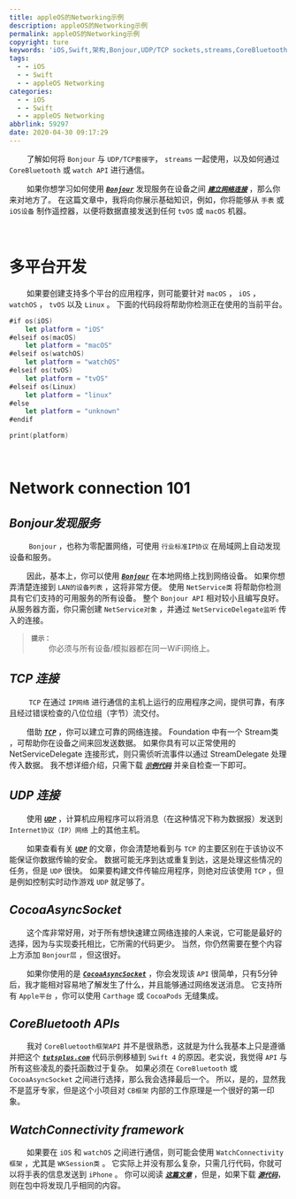 ```yaml
---
title: appleOS的Networking示例
description: appleOS的Networking示例
permalink: appleOS的Networking示例
copyright: ture
keywords: 'iOS,Swift,架构,Bonjour,UDP/TCP sockets,streams,CoreBluetooth,watch APIs'
tags:
  - - iOS
  - - Swift
  - - appleOS Networking
categories:
  - - iOS
  - - Swift
  - - appleOS Networking
abbrlink: 59297
date: 2020-04-30 09:17:29
---
```


&nbsp;&nbsp;&nbsp;&nbsp;&nbsp;&nbsp;&nbsp;&nbsp;了解如何将 ```Bonjour``` 与 ```UDP/TCP套接字```， ```streams``` 一起使用，以及如何通过 ```CoreBluetooth``` 或 ```watch API``` 进行通信。

&nbsp;&nbsp;&nbsp;&nbsp;&nbsp;&nbsp;&nbsp;&nbsp;如果你想学习如何使用 [***```Bonjour```***](https://help.dyn.com/bonjour-and-dns-discovery/ "") 发现服务在设备之间 [***```建立网络连接```***](https://developer.apple.com/library/archive/documentation/NetworkingInternet/Conceptual/NetworkingTopics/Articles/UsingSocketsandSocketStreams.html#//apple_ref/doc/uid/CH73-SW2 "") ，那么你来对地方了。 在这篇文章中，我将向你展示基础知识，例如，你将能够从 ```手表``` 或 ```iOS设备``` 制作遥控器，以便将数据直接发送到任何 ```tvOS``` 或 ```macOS``` 机器。

<!-- more -->

</br>

# **多平台开发**

&nbsp;&nbsp;&nbsp;&nbsp;&nbsp;&nbsp;&nbsp;&nbsp;如果要创建支持多个平台的应用程序，则可能要针对 ```macOS``` ， ```iOS``` ， ```watchOS``` ， ```tvOS``` 以及 ```Linux``` 。 下面的代码段将帮助你检测正在使用的当前平台。

``` Swift
#if os(iOS)
    let platform = "iOS"
#elseif os(macOS)
    let platform = "macOS"
#elseif os(watchOS)
    let platform = "watchOS"
#elseif os(tvOS)
    let platform = "tvOS"
#elseif os(Linux)
    let platform = "linux"
#else
    let platform = "unknown"
#endif

print(platform)
```

</br>

# **Network connection 101**

## ***Bonjour发现服务***

&nbsp;&nbsp;&nbsp;&nbsp;&nbsp;&nbsp;&nbsp;&nbsp; ```Bonjour``` ，也称为零配置网络，可使用 ```行业标准IP协议``` 在局域网上自动发现设备和服务。

&nbsp;&nbsp;&nbsp;&nbsp;&nbsp;&nbsp;&nbsp;&nbsp;因此，基本上，你可以使用 [***```Bonjour```***](https://www.eltima.com/dev/post/99996366184/using-bonjour-in-swift "") 在本地网络上找到网络设备。 如果你想弄清楚连接到 ```LAN的设备列表``` ，这将非常方便。 使用 ```NetService类``` 将帮助你检测具有它们支持的可用服务的所有设备。 整个 ```Bonjour API``` 相对较小且编写良好。 从服务器方面，你只需创建 ```NetService对象```  ，并通过 ```NetServiceDelegate监听``` 传入的连接。

> **```提示：```**\
&nbsp;&nbsp;&nbsp;&nbsp;&nbsp;&nbsp;&nbsp;&nbsp;你必须与所有设备/模拟器都在同一WiFi网络上。


## ***TCP 连接***

&nbsp;&nbsp;&nbsp;&nbsp;&nbsp;&nbsp;&nbsp;&nbsp; ```TCP``` 在通过 ```IP网络``` 进行通信的主机上运行的应用程序之间，提供可靠，有序且经过错误检查的八位位组（字节）流交付。

&nbsp;&nbsp;&nbsp;&nbsp;&nbsp;&nbsp;&nbsp;&nbsp;借助 [***```TCP```***](https://zh.wikipedia.org/wiki/%E4%BC%A0%E8%BE%93%E6%8E%A7%E5%88%B6%E5%8D%8F%E8%AE%AE "") ，你可以建立可靠的网络连接。  Foundation 中有一个 Stream类 ，可帮助你在设备之间来回发送数据。 如果你具有可以正常使用的 NetServiceDelegate 连接形式，则只需侦听流事件以通过 StreamDelegate 处理传入数据。 我不想详细介绍，只需下载 [***```示例代码```***](https://gitlab.com/theswiftdev/networking-for-appleos "") 并亲自检查一下即可。

## ***UDP 连接***

&nbsp;&nbsp;&nbsp;&nbsp;&nbsp;&nbsp;&nbsp;&nbsp;使用 [***```UDP```***](https://developer.apple.com/library/archive/samplecode/UDPEcho/Listings/Read_Me_About_UDPEcho_txt.html "") ，计算机应用程序可以将消息（在这种情况下称为数据报）发送到 ```Internet协议（IP）网络``` 上的其他主机。

&nbsp;&nbsp;&nbsp;&nbsp;&nbsp;&nbsp;&nbsp;&nbsp;如果查看有关 [***```UDP```***](https://zh.wikipedia.org/wiki/%E7%94%A8%E6%88%B7%E6%95%B0%E6%8D%AE%E6%8A%A5%E5%8D%8F%E8%AE%AE "") 的文章，你会清楚地看到与 ```TCP``` 的主要区别在于该协议不能保证你数据传输的安全。 数据可能无序到达或重复到达，这是处理这些情况的任务，但是 ```UDP``` 很快。 如果要构建文件传输应用程序，则绝对应该使用 ```TCP``` ，但是例如控制实时动作游戏 ```UDP``` 就足够了。

## ***CocoaAsyncSocket***

&nbsp;&nbsp;&nbsp;&nbsp;&nbsp;&nbsp;&nbsp;&nbsp;这个库非常好用，对于所有想快速建立网络连接的人来说，它可能是最好的选择，因为与实现委托相比，它所需的代码更少。 当然，你仍然需要在整个内容上方添加 ```Bonjour层``` ，但这很好。

&nbsp;&nbsp;&nbsp;&nbsp;&nbsp;&nbsp;&nbsp;&nbsp;如果你使用的是 [***```CocoaAsyncSocket```***](https://github.com/robbiehanson/CocoaAsyncSocket "") ，你会发现该 ```API``` 很简单，只有5分钟后，我才能相对容易地了解发生了什么，并且能够通过网络发送消息。 它支持所有 ```Apple平台``` ，你可以使用 ```Carthage``` 或 ```CocoaPods``` 无缝集成。

## ***CoreBluetooth APIs***

&nbsp;&nbsp;&nbsp;&nbsp;&nbsp;&nbsp;&nbsp;&nbsp;我对 ```CoreBluetooth框架API``` 并不是很熟悉，这就是为什么我基本上只是遵循并把这个 [***```tutsplus.com```***](https://code.tutsplus.com/tutorials/ios-7-sdk-core-bluetooth-theoretical-overview--mobile-20728 "") 代码示例移植到 ```Swift 4``` 的原因。老实说，我觉得 ```API``` 与所有这些凌乱的委托函数过于复杂。 如果必须在 ```CoreBluetooth``` 或 ```CocoaAsyncSocket``` 之间进行选择，那么我会选择最后一个。 所以，是的，显然我不是蓝牙专家，但是这个小项目对 ```CB框架``` 内部的工作原理是一个很好的第一印象。

## ***WatchConnectivity framework***

&nbsp;&nbsp;&nbsp;&nbsp;&nbsp;&nbsp;&nbsp;&nbsp;如果要在 ```iOS``` 和 ```watchOS``` 之间进行通信，则可能会使用 ```WatchConnectivity框架``` ，尤其是 ```WKSession类``` 。 它实际上并没有那么复杂，只需几行代码，你就可以将手表的信息发送到 ```iPhone``` 。 你可以阅读 [***```这篇文章```***](https://www.hackingwithswift.com/read/37/8/communicating-between-ios-and-watchos-wcsession "") ，但是，如果下载 [***```源代码```***](https://gitlab.com/theswiftdev/networking-for-appleos "")，则在包中将发现几乎相同的内容。